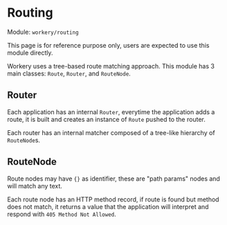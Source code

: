 # Routing

Module: `workery/routing`

This page is for reference purpose only, users are expected to use this module directly.

Workery uses a tree-based route matching approach. This module has 3 main classes: `Route`, `Router`, and `RouteNode`.

## Router

Each application has an internal `Router`, everytime the application adds a route, it is built and creates an instance of `Route` pushed to the router.

Each router has an internal matcher composed of a tree-like hierarchy of `RouteNode`s.

## RouteNode

Route nodes may have `{}` as identifier, these are "path params" nodes and will match any text.

Each route node has an HTTP method record, if route is found but method does not match, it returns a value that the application will interpret and respond with `405 Method Not Allowed`.
